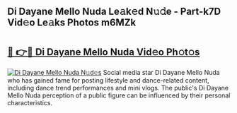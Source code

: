 ## Di Dayane Mello Nuda Le𝚊k𝚎d N𝚞𝚍e - Part-k7D Vid𝚎o Le𝚊ks Photos m6MZk

# <h2><a href="http://fbbjssp.evod.top/?m=Di+Dayane+Mello+Nuda">🔗 👉🔴 Di Dayane Mello Nuda Vid𝚎o Ph𝚘t𝚘s</a></h2>

[![Di Dayane Mello Nuda N𝚞d𝚎s](https://i.imgur.com/8V9OHl7.gif)](http://fbbjssp.evod.top/?m=Di+Dayane+Mello+Nuda)
Social media star Di Dayane Mello Nuda who has gained fame for posting lifestyle and dance-related content, including dance trend performances and mini vlogs. The public's Di Dayane Mello Nuda perception of a public figure can be influenced by their personal characteristics. 
